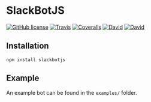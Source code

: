 # SlackBotJS

[![GitHub license](https://img.shields.io/badge/license-MIT-blue.svg?style=flat-square)](https://github.com/delasteve/slackbotjs/blob/master/LICENSE.md)  [![Travis](https://img.shields.io/travis/delasteve/slackbotjs/master.svg?style=flat-square)](https://travis-ci.org/delasteve/slackbotjs) [![Coveralls](https://img.shields.io/coveralls/delasteve/slackbotjs/master.svg?style=flat-square)](https://coveralls.io/github/delasteve/slackbotjs?branch=master) [![David](https://img.shields.io/david/delasteve/slackbotjs.svg?style=flat-square)](https://david-dm.org/delasteve/slackbotjs#info=dependencies&view=table) [![David](https://img.shields.io/david/dev/delasteve/slackbotjs.svg?style=flat-square)](https://david-dm.org/delasteve/slackbotjs#info=devDependencies&view=table)

## Installation

`npm install slackbotjs`

## Example

An example bot can be found in the `examples/` folder.
